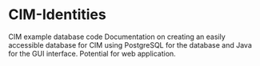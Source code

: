 # CIM-Identities
CIM example database code
Documentation on creating an easily accessible database for CIM using PostgreSQL for the database and Java for the GUI interface.
Potential for web application.
